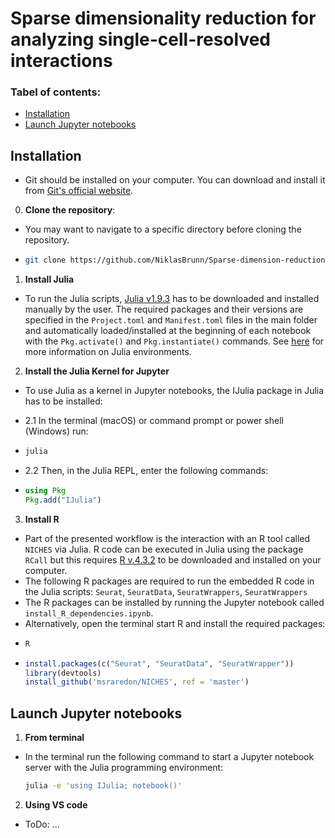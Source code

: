 # Sparse dimensionality reduction for analyzing single-cell-resolved interactions

### Tabel of contents:

- [Installation](#Installation)
- [Launch Jupyter notebooks](#Launch-Jupyter-notebooks)


## Installation
- Git should be installed on your computer. You can download and install it from [Git's official website](https://git-scm.com/downloads).

0. **Clone the repository**:
  - You may want to navigate to a specific directory before cloning the repository.
  - ```bash
    git clone https://github.com/NiklasBrunn/Sparse-dimension-reduction

1. **Install Julia**
  - To run the Julia scripts, [Julia v1.9.3](https://julialang.org/downloads/oldreleases/) has to be downloaded and installed manually by the user. The required packages and their versions are specified in the `Project.toml` and `Manifest.toml` files in the main folder and automatically loaded/installed at the beginning of each notebook with the `Pkg.activate()` and `Pkg.instantiate()` commands. See [here](https://pkgdocs.julialang.org/v1.2/environments/) for more information on Julia environments. 

2. **Install the Julia Kernel for Jupyter**
  - To use Julia as a kernel in Jupyter notebooks, the IJulia package in Julia has to be installed:

  - 2.1 In the terminal (macOS) or command prompt or power shell (Windows) run:
   
  - ```bash
    julia
    ```

- 2.2 Then, in the Julia REPL, enter the following commands:

-   ```julia
    using Pkg
    Pkg.add("IJulia")
    ```


3. **Install R**
- Part of the presented workflow is the interaction with an R tool called `NICHES` via Julia. R code can be executed in Julia using the package `RCall` but this requires [R v.4.3.2](https://www.r-project.org) to be downloaded and installed on your computer. 
- The following R packages are required to run the embedded R code in the Julia scripts: `Seurat`, `SeuratData`, `SeuratWrappers`, `SeuratWrappers`
 - The R packages can be installed by running the Jupyter notebook called `install_R_dependencies.ipynb`.
 - Alternatively, open the terminal start R and install the required packages:
- ```bash
  R
  ```
- ```r
  install.packages(c("Seurat", "SeuratData", "SeuratWrapper"))
  library(devtools)
  install_github('msraredon/NICHES', ref = 'master')
  ```


## Launch Jupyter notebooks
1. **From terminal**
  - In the terminal run the following command to start a Jupyter notebook server with the Julia programming environment:
    ```bash
    julia -e 'using IJulia; notebook()'
    ```

2. **Using VS code**
  - ToDo: ...



